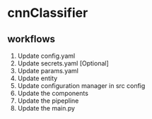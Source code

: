 # cnnClassifier


## workflows

1. Update config.yaml
2. Update secrets.yaml [Optional]
3. Update params.yaml
4. Update entity
5. Update configuration manager in src config
6. Update the components
7. Update the pipepline
8. Update the main.py
